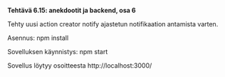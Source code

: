**Tehtävä 6.15: anekdootit ja backend, osa 6**

Tehty uusi action creator notify ajastetun notifikaation antamista varten.

Asennus:
    npm install

Sovelluksen käynnistys:
    npm start

Sovellus löytyy osoitteesta http://localhost:3000/
